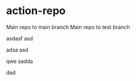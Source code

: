 # action-repo
Main repo to main branch
Main repo to test branch



asdasf
asd

adsa
asd

qwe
sadda


dad
